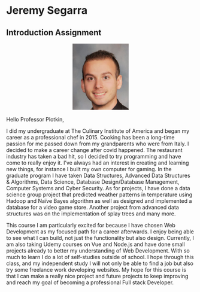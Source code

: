 # Jeremy Segarra

## Introduction Assignment

<p align="center">
<img src="20211226_221201.jpg" alt="self portrait" width="150" />
</p>

Hello Professor Plotkin,

I did my undergraduate at The Culinary Institute of America and began my career as a professional chef in 2015. Cooking has been a long-time passion for me passed down from my grandparents who were from Italy. I decided to make a career change after covid happened. The restaurant industry has taken a bad hit, so I decided to try programming and have come to really enjoy it. I’ve always had an interest in creating and learning new things, for instance I built my own computer for gaming. In the graduate program I have taken Data Structures, Advanced Data Structures & Algorithms, Data Science, Database Design/Database Management, Computer Systems and Cyber Security. As for projects, I have done a data science group project that predicted weather patterns in temperature using Hadoop and Naïve Bayes algorithm as well as designed and implemented a database for a video game store. Another project from advanced data structures was on the implementation of splay trees and many more.

This course I am particularly excited for because I have chosen Web Development as my focused path for a career afterwards. I enjoy being able to see what I can build, not just the functionality but also design. Currently, I am also taking Udemy courses on Vue and Node.js and have done small projects already to better my understanding of Web Development. With so much to learn I do a lot of self-studies outside of school. I hope through this class, and my independent study I will not only be able to find a job but also try some freelance work developing websites. My hope for this course is that I can make a really nice project and future projects to keep improving and reach my goal of becoming a professional Full stack Developer.
